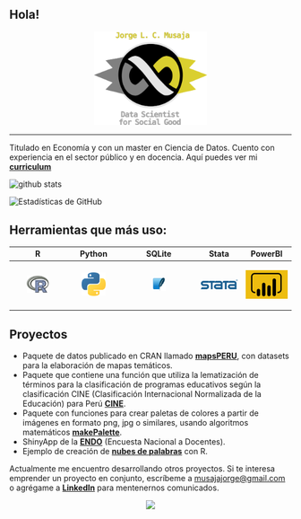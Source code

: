 
## Hola!

<p align="center">
    <img src="logos/item_infinito.png" width="40%">
</p>

---

Titulado en Economía y con un master en Ciencia de Datos. Cuento con experiencia en el sector público y en docencia. Aquí puedes ver mi **[curriculum](https://github.com/musajajorge/CV/raw/master/Curriculum.pdf)**

![github stats](https://github-readme-stats.vercel.app/api?username=musajajorge&show_icons=true&theme=react&hide=issues,contribs&hide_border=false&line_height=20&show_owner=true)

![Estadísticas de GitHub](https://github-readme-stats.vercel.app/api?username=musajajorge&show_icons=true&theme=radical)

## Herramientas que más uso:  

|R|Python|SQLite|Stata|PowerBI|
|------------|------------|------------|------------|------------|
|<p align="center"><img src="logos/r_logo.png" width="45%"/></p>|<p align="center"><img src="logos/python_logo.png" width="50%"/></p>|<p align="center"><img src="logos/sqlite_logo.png" width="20%"/></p>|<p align="center"><img src="logos/stata_logo.png" width="250%"/></p>|<p align="center"><img src="logos/powerBI_logo.png" width="100%"/></p>|


## Proyectos

+ Paquete de datos publicado en CRAN llamado **[mapsPERU](https://github.com/musajajorge/mapsPERU/)**, con datasets para la elaboración de mapas temáticos.      
+ Paquete que contiene una función que utiliza la lematización de términos para la clasificación de programas educativos según la clasificación CINE (Clasificación Internacional Normalizada de la Educación) para Perú **[CINE](https://github.com/musajajorge/CINE/)**.    
+ Paquete con funciones para crear paletas de colores a partir de imágenes en formato png, jpg o similares, usando algoritmos matemáticos **[makePalette](https://github.com/musajajorge/makePalette/)**.       
+ ShinyApp de la **[ENDO](https://jorge-musaja.shinyapps.io/endo/)** (Encuesta Nacional a Docentes).  
+ Ejemplo de creación de **[nubes de palabras](https://rpubs.com/jorgemusaja/NubePalabras2/)** con R.  

Actualmente me encuentro desarrollando otros proyectos. Si te interesa emprender un proyecto en conjunto, escríbeme a [musajajorge@gmail.com](mailto:musajajorge@gmail.com) o agrégame a **[LinkedIn](https://www.linkedin.com/in/musajajorge/)** para mentenernos comunicados. 

<p align='center'>
  <a href="https://www.linkedin.com/in/musajajorge/">
   <img src="https://img.shields.io/badge/LinkedIn-0077B5?style=for-the-badge&logo=linkedin&logoColor=white">
  </a>   
</p>
